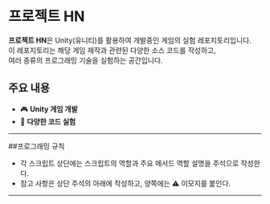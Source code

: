 # 프로젝트 HN

**프로젝트 HN**은 Unity(유니티)를 활용하여 개발중인 게임의 실험 레포지토리입니다.  
이 레포지토리는 해당 게임 제작과 관련된 다양한 소스 코드를 작성하고,  
여러 종류의 프로그래밍 기술을 실험하는 공간입니다.

## 주요 내용

- 🎮 **Unity 게임 개발**
- 🧪 **다양한 코드 실험**

---

##프로그래밍 규칙

- 각 스크립트 상단에는 스크립트의 역할과 주요 메서드 역할 설명을 주석으로 작성한다.
- 참고 사항은 상단 주석의 아래에 작성하고, 양쪽에는 ⚠️ 이모지를 붙인다.

---